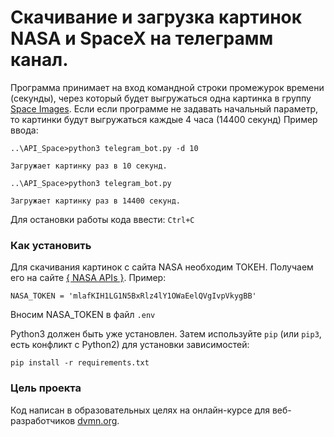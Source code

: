 # Cкачивание и загрузка картинок NASA и SpaceX на телеграмм канал.

Программа принимает на вход командной строки промежурок времени (секунды), через который будет выгружаться одна картинка в группу [Space Images](https://t.me/devman_space_images).
Eсли если программе не задавать начальный параметр, то картинки будут выгружаться каждые 4 часа (14400 секунд)
Пример ввода: 
```
..\API_Space>python3 telegram_bot.py -d 10
```
``Загружает картинку раз в 10 секунд.``
```
..\API_Space>python3 telegram_bot.py
```
``Загружает картинку раз в 14400 секунд.``

Для остановки работы кода ввести:
``Ctrl+C``

### Как установить 

Для скачивания картинок с сайта NASA необходим ТОКЕН. 
Получаем его на сайте [{ NASA APIs }](https://api.nasa.gov/). 
Пример:
```
NASA_TOKEN = 'mlafKIH1LG1N5BxRlz4lY1OWaEelQVgIvpVkygBB'
```
Вносим NASA_TOKEN в файл `.env`

Python3 должен быть уже установлен. 
Затем используйте `pip` (или `pip3`, есть конфликт с Python2) для установки зависимостей:
```
pip install -r requirements.txt
```

### Цель проекта

Код написан в образовательных целях на онлайн-курсе для веб-разработчиков [dvmn.org](https://dvmn.org/).
